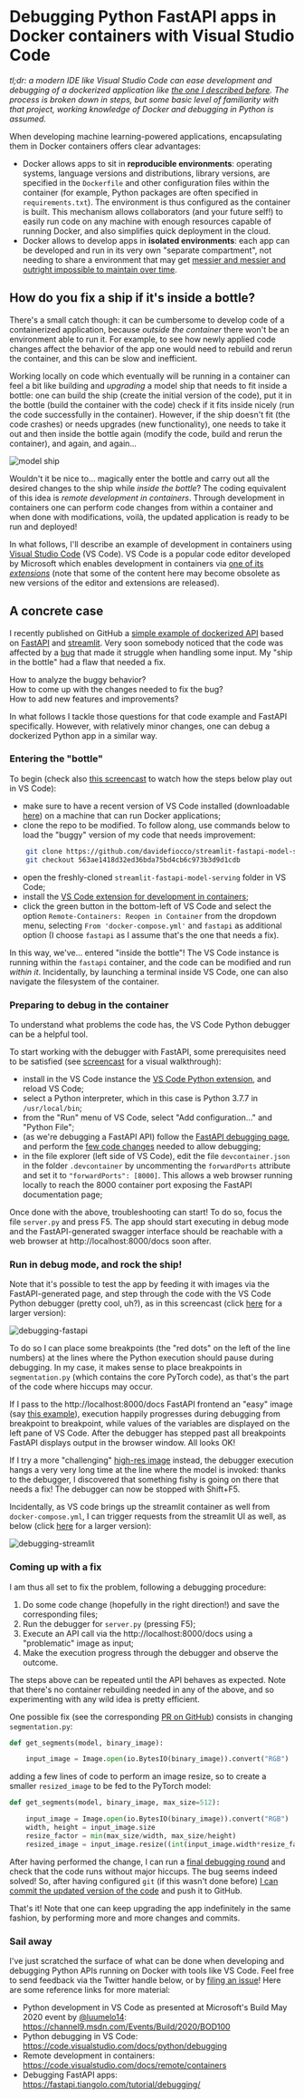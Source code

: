 # Debugging Python FastAPI apps in Docker containers with Visual Studio Code

*tl;dr: a modern IDE like Visual Studio Code can ease development and debugging of a dockerized application like [the one I described before](https://davidefiocco.github.io/2020/06/27/streamlit-fastapi-ml-serving.html). The process is broken down in steps, but some basic level of familiarity with that project, working knowledge of Docker and debugging in Python is assumed.*

When developing machine learning-powered applications, encapsulating them in Docker containers offers clear advantages: 

- Docker allows apps to sit in **reproducible environments**: operating systems, language versions and distributions, library versions, are specified in the `Dockerfile` and other configuration files within the container (for example, Python packages are often specified in `requirements.txt`). The environment is thus configured as the container is built. This mechanism allows collaborators (and your future self!) to easily run code on any machine with enough resources capable of running Docker, and also simplifies quick deployment in the cloud.
- Docker allows to develop apps in **isolated environments**: each app can be developed and run in its very own "separate compartment", not needing to share a environment that may get [messier and messier and outright impossible to maintain over time](https://xkcd.com/1987/).

## How do you fix a ship if it's inside a bottle?

There's a small catch though: it can be cumbersome to develop code of a containerized application, because _outside the container_ there won't be an environment able to run it. For example, to see how newly applied code changes affect the behavior of the app one would need to rebuild and rerun the container, and this can be slow and inefficient.

Working locally on code which eventually will be running in a container can feel a bit like building and _upgrading_ a model ship that needs to fit inside a bottle: one can build the ship (create the initial version of the code), put it in the bottle (build the container with the code) check if it fits inside nicely (run the code successfully in the container). However, if the ship doesn't fit (the code crashes) or needs upgrades (new functionality), one needs to take it out and then inside the bottle again (modify the code, build and rerun the container), and again, and again...

![model ship](https://upload.wikimedia.org/wikipedia/commons/thumb/b/b5/Buddelschiff_2012_PD_06.JPG/1200px-Buddelschiff_2012_PD_06.JPG "Developing dockerized apps without proper tools can feel a bit like building a ship in a bottle...")

Wouldn't it be nice to... magically enter the bottle and carry out all the desired changes to the ship while _inside the bottle_?
The coding equivalent of this idea is _remote development in containers_. Through development in containers one can perform code changes from within a container and when done with modifications, voilà, the updated application is ready to be run and deployed!  

In what follows, I'll describe an example of development in containers using [Visual Studio Code](https://code.visualstudio.com/) (VS Code). VS Code is a popular code editor developed by Microsoft which enables development in containers via [one of its _extensions_](https://code.visualstudio.com/docs/remote/containers) (note that some of the content here may become obsolete as new versions of the editor and extensions are released).

## A concrete case

I recently published on GitHub a [simple example of dockerized API](https://github.com/davidefiocco/streamlit-fastapi-model-serving) based on [FastAPI](https://fastapi.tiangolo.com/) and [streamlit](https://www.streamlit.io/). Very soon somebody noticed that the code was affected by a [bug](https://github.com/davidefiocco/streamlit-fastapi-model-serving/issues/4) that made it struggle when handling some input. My "ship in the bottle" had a flaw that needed a fix.

How to analyze the buggy behavior?  
How to come up with the changes needed to fix the bug?  
How to add new features and improvements?  

In what follows I tackle those questions for that code example and FastAPI specifically. However, with relatively minor changes, one can debug a dockerized Python app in a similar way.

### Entering the "bottle"

To begin (check also [this screencast](/images/2020-07-17-opening-remote-container.png) to watch how the steps below play out in VS Code):

- make sure to have a recent version of VS Code installed (downloadable [here](https://code.visualstudio.com/download)) on a machine that can run Docker applications;
- clone the repo to be modified. To follow along, use commands below to load the "buggy" version of my code that needs improvement:

```bash
    git clone https://github.com/davidefiocco/streamlit-fastapi-model-serving
    git checkout 563ae1418d32ed36bda75bd4cb6c973b3d9d1cdb
```

- open the freshly-cloned `streamlit-fastapi-model-serving` folder in VS Code;
- install the [VS Code extension for development in containers](https://marketplace.visualstudio.com/items?itemName=ms-vscode-remote.remote-containers);
- click the green button in the bottom-left of VS Code and select the option `Remote-Containers: Reopen in Container` from the dropdown menu, selecting `From 'docker-compose.yml'` and `fastapi` as additional option (I choose `fastapi` as I assume that's the one that needs a fix).

In this way, we've... entered "inside the bottle"! The VS Code instance is running within the `fastapi` container, and the code can be modified and run _within it_. Incidentally, by launching a terminal inside VS Code, one can also navigate the filesystem of the container.

### Preparing to debug in the container

To understand what problems the code has, the VS Code Python debugger can be a helpful tool.

To start working with the debugger with FastAPI, some prerequisites need to be satisfied (see [screencast](/images/2020-07-17-enable-debugging.png) for a visual walkthrough):

- install in the VS Code instance the [VS Code Python extension](https://marketplace.visualstudio.com/items?itemName=ms-python.python), and reload VS Code;
- select a Python interpreter, which in this case is Python 3.7.7 in `/usr/local/bin`;
- from the "Run" menu of VS Code, select "Add configuration..." and "Python File";
- (as we're debugging a FastAPI API) follow the [FastAPI debugging page](https://fastapi.tiangolo.com/tutorial/debugging/), and perform the [few code changes](https://fastapi.tiangolo.com/tutorial/debugging/#call-uvicorn) needed to allow debugging;
- in the file explorer (left side of VS Code), edit the file `devcontainer.json` in the folder `.devcontainer` by uncommenting the `forwardPorts` attribute and set it to `"forwardPorts": [8000]`. This allows a web browser running locally to reach the 8000 container port exposing the FastAPI documentation page;

Once done with the above, troubleshooting can start! To do so, focus the file `server.py` and press F5. The app should start executing in debug mode and the FastAPI-generated swagger interface should be reachable with a web browser at http://localhost:8000/docs soon after.

### Run in debug mode, and rock the ship!

Note that it's possible to test the app by feeding it with images via the FastAPI-generated page, and step through the code with the VS Code Python debugger (pretty cool, uh?), as in this screencast (click [here](/images/2020-07-17-debugging-fastapi.png) for a larger version):

![debugging-fastapi](/images/2020-07-17-debugging-fastapi.png "Debugging the code in the container while firing requests via the FastAPI interface.")

To do so I can place some breakpoints (the "red dots" on the left of the line numbers) at the lines where the Python execution should pause during debugging.
In my case, it makes sense to place breakpoints in `segmentation.py` (which contains the core PyTorch code), as that's the part of the code where hiccups may occur.

If I pass to the http://localhost:8000/docs FastAPI frontend an "easy" image (say [this example](http://host.robots.ox.ac.uk/pascal/VOC/voc2012/segexamples/images/21_thumb.jpg)), execution happily progresses during debugging from breakpoint to breakpoint, while values of the variables are displayed on the left pane of VS Code. After the debugger has stepped past all breakpoints FastAPI displays output in the browser window. All looks OK!

If I try a more "challenging" [high-res image](https://upload.wikimedia.org/wikipedia/commons/4/41/Left_side_of_Flying_Pigeon.jpg) instead, the debugger execution hangs a very very long time at the line where the model is invoked: thanks to the debugger, I discovered that something fishy is going on there that needs a fix! The debugger can now be stopped with Shift+F5.

Incidentally, as VS code brings up the streamlit container as well from `docker-compose.yml`, I can trigger requests from the streamlit UI as well, as below (click [here](/images/2020-07-17-debugging-streamlit.png) for a larger version):

![debugging-streamlit](/images/2020-07-17-debugging-streamlit.png "Debugging the code in the container while firing requests via the streamlit interface.")

### Coming up with a fix

I am thus all set to fix the problem, following a debugging procedure:

1. Do some code change (hopefully in the right direction!) and save the corresponding files;
2. Run the debugger for `server.py` (pressing F5);
3. Execute an API call via the http://localhost:8000/docs using a "problematic" image as input;
4. Make the execution progress through the debugger and observe the outcome.

The steps above can be repeated until the API behaves as expected. Note that there's no container rebuilding needed in any of the above, and so experimenting with any wild idea is pretty efficient.

One possible fix (see the corresponding [PR on GitHub](https://github.com/davidefiocco/streamlit-fastapi-model-serving/pull/5/files)) consists in changing `segmentation.py`:

```python
def get_segments(model, binary_image):

    input_image = Image.open(io.BytesIO(binary_image)).convert("RGB")
```

adding a few lines of code to perform an image resize, so to create a smaller `resized_image` to be fed to the PyTorch model:

```python
def get_segments(model, binary_image, max_size=512):

    input_image = Image.open(io.BytesIO(binary_image)).convert("RGB")
    width, height = input_image.size
    resize_factor = min(max_size/width, max_size/height)
    resized_image = input_image.resize((int(input_image.width*resize_factor), int(input_image.height*resize_factor)))
```

After having performed the change, I can run a [final debugging round](/images/2020-07-17-fix.png) and check that the code runs without major hiccups. The bug seems indeed solved! So, after having configured `git` (if this wasn't done before) [I can commit the updated version of the code](/images/2020-07-17-commit.png) and push it to GitHub.

That's it! Note that one can keep upgrading the app indefinitely in the same fashion, by performing more and more changes and commits.

### Sail away

I've just scratched the surface of what can be done when developing and debugging Python APIs running on Docker with tools like VS Code. Feel free to send feedback via the Twitter handle below, or by [filing an issue](https://github.com/davidefiocco/davidefiocco.github.io/issues)! Here are some reference links for more material:

- Python development in VS Code as presented at Microsoft's Build May 2020 event by [@luumelo14](https://twitter.com/luumelo14): <https://channel9.msdn.com/Events/Build/2020/BOD100>
- Python debugging in VS Code: <https://code.visualstudio.com/docs/python/debugging>
- Remote development in containers: <https://code.visualstudio.com/docs/remote/containers>
- Debugging FastAPI apps: <https://fastapi.tiangolo.com/tutorial/debugging/>
